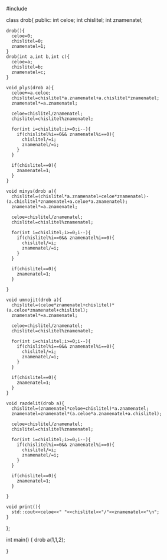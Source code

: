 #include <iostream>

class drob{
  public:
    int celoe;
    int chislitel;
    int znamenatel;

    drob(){
      celoe=0;
      chislitel=0;
      znamenatel=1;
    }
    drob(int a,int b,int c){
      celoe=a;
      chislitel=b;
      znamenatel=c;
    }

    void plys(drob a){
      celoe+=a.celoe;
      chislitel=chislitel*a.znamenatel+a.chislitel*znamenatel;
      znamenatel*=a.znamenatel;
      
      celoe=chislitel/znamenatel;
      chislitel=chislitel%znamenatel;
      
      for(int i=chislitel;i>=0;i--){
        if(chislitel%i==0&& znamenatel%i==0){
          chislitel/=i;
          znamenatel/=i;
        }
      }
      
      if(chislitel==0){
        znamenatel=1;
      }
    }

    void minys(drob a){
      chislitel=(chislitel*a.znamenatel+celoe*znamenatel)-(a.chislitel*znamenatel+a.celoe*a.znamenatel);
      znamenatel*=a.znamenatel;
      
      celoe=chislitel/znamenatel;
      chislitel=chislitel%znamenatel;
      
      for(int i=chislitel;i>=0;i--){
        if(chislitel%i==0&& znamenatel%i==0){
          chislitel/=i;
          znamenatel/=i;
        }
      }
      
      if(chislitel==0){
        znamenatel=1;
      }
      
    }

    void umnojit(drob a){
      chislitel=(celoe*znamenatel+chislitel)*(a.celoe*znamenatel+chislitel);
      znamenatel*=a.znamenatel;
      
      celoe=chislitel/znamenatel;
      chislitel=chislitel%znamenatel;

      for(int i=chislitel;i>=0;i--){
        if(chislitel%i==0&& znamenatel%i==0){
          chislitel/=i;
          znamenatel/=i;
        }
      }
      
      if(chislitel==0){
        znamenatel=1;
      }
    }

    void razdelit(drob a){
      chislitel=(znamenatel*celoe+chislitel)*a.znamenatel;
      znamenatel=znamenatel*(a.celoe*a.znamenatel+a.chislitel);

      celoe=chislitel/znamenatel;
      chislitel=chislitel%znamenatel;

      for(int i=chislitel;i>=0;i--){
        if(chislitel%i==0&& znamenatel%i==0){
          chislitel/=i;
          znamenatel/=i;
        }
      }

      if(chislitel==0){
        znamenatel=1;
      }
      
    }

    void print(){
      std::cout<<celoe<<" "<<chislitel<<"/"<<znamenatel<<"\n";
    }

};

int main() {
  drob a(1,1,2);

}
